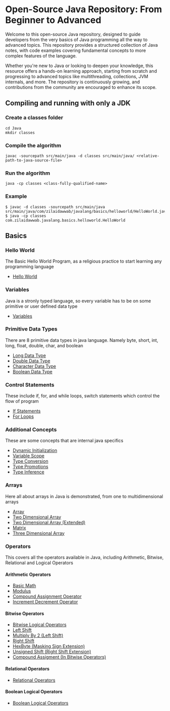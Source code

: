 # Open-Source Java Repository: From Beginner to Advanced

Welcome to this open-source Java repository, designed to guide developers from the very basics of Java programming all the way to advanced topics. This repository provides a structured collection of Java notes, with code examples covering fundamental concepts to more complex features of the language.

Whether you're new to Java or looking to deepen your knowledge, this resource offers a hands-on learning approach, starting from scratch and progressing to advanced topics like multithreading, collections, JVM internals, and more. The repository is continuously growing, and contributions from the community are encouraged to enhance its scope.

## Compiling and running with only a JDK

### Create a classes folder

```
cd Java
mkdir classes
```

### Compile the algorithm

```
javac -sourcepath src/main/java -d classes src/main/java/ <relative-path-to-java-source-file>
```

### Run the algorithm

```
java -cp classes <class-fully-qualified-name>
```

### Example

```
$ javac -d classes -sourcepath src/main/java src/main/java/com/zilaidawwab/javalang/basics/helloworld/HelloWorld.java
$ java -cp classes com.zilaidawwab.javalang.basics.helloworld.HelloWorld
```

## Basics

### Hello World
The Basic Hello World Program, as a religious practice to start learning any programming language

- [Hello World](src/main/java/com/zilaidawwab/javalang/basics/helloworld/HelloWorld.java)

### Variables
Java is a stronly typed language, so every variable has to be on some primitive or user defined data type

- [Variables](src/main/java/com/zilaidawwab/javalang/basics/variables/Variables.java)

### Primitive Data Types
There are 8 primitive data types in java language. Namely byte, short, int, long, float, double, char, and boolean

- [Long Data Type](src/main/java/com/zilaidawwab/javalang/basics/datatypes/LongDataType.java)
- [Double Data Type](src/main/java/com/zilaidawwab/javalang/basics/datatypes/DoubleDataType.java)
- [Character Data Type](src/main/java/com/zilaidawwab/javalang/basics/datatypes/CharDataType.java)
- [Boolean Data Type](src/main/java/com/zilaidawwab/javalang/basics/datatypes/BooleanDataType.java)

### Control Statements
These include if, for, and while loops, switch statements which control the flow of program

- [If Statements](src/main/java/com/zilaidawwab/javalang/basics/controlflow/IfSample.java)
- [For Loops](src/main/java/com/zilaidawwab/javalang/basics/controlflow/ForSample.java)

### Additional Concepts
These are some concepts that are internal java specifics 

- [Dynamic Initialization](src/main/java/com/zilaidawwab/javalang/basics/additionalconcepts/DynamicInitialization.java)
- [Variable Scope](src/main/java/com/zilaidawwab/javalang/basics/additionalconcepts/VariableScope.java)
- [Type Conversion](src/main/java/com/zilaidawwab/javalang/basics/additionalconcepts/TypeConversion.java)
- [Type Promotions](src/main/java/com/zilaidawwab/javalang/basics/additionalconcepts/TypePromotion.java)
- [Type Inference](src/main/java/com/zilaidawwab/javalang/basics/additionalconcepts/TypeInference.java)

### Arrays
Here all about arrays in Java is demonstrated, from one to multidimensional arrays 

- [Array](src/main/java/com/zilaidawwab/javalang/basics/arrays/Array.java)
- [Two Dimensional Array](src/main/java/com/zilaidawwab/javalang/basics/arrays/TwoDArray.java)
- [Two Dimensional Array (Extended)](src/main/java/com/zilaidawwab/javalang/basics/arrays/TwoDAgain.java)
- [Matrix](src/main/java/com/zilaidawwab/javalang/basics/arrays/Matrix.java)
- [Three Dimensional Array](src/main/java/com/zilaidawwab/javalang/basics/arrays/ThreeDArray.java)

### Operators
This covers all the operators available in Java, including Arithmetic, Bitwise, Relational and Logical Operators

#### Arithmetic Operators
- [Basic Math](src/main/java/com/zilaidawwab/javalang/basics/operators/arithmetic/BasicMath.java)
- [Modulus](src/main/java/com/zilaidawwab/javalang/basics/operators/arithmetic/Modulus.java)
- [Compound Assignment Operator](src/main/java/com/zilaidawwab/javalang/basics/operators/arithmetic/OpEquals.java)
- [Increment Decrement Operator](src/main/java/com/zilaidawwab/javalang/basics/operators/arithmetic/IncDec.java)

#### Bitwise Operators
- [Bitwise Logical Operators](src/main/java/com/zilaidawwab/javalang/basics/operators/bitwise/BitLogic.java)
- [Left Shift](src/main/java/com/zilaidawwab/javalang/basics/operators/bitwise/LeftShift.java)
- [Multiply By 2 (Left Shift)](src/main/java/com/zilaidawwab/javalang/basics/operators/bitwise/MultByTwo.java)
- [Right Shift](src/main/java/com/zilaidawwab/javalang/basics/operators/bitwise/RightShift.java)
- [HexByte (Masking Sign Extension)](src/main/java/com/zilaidawwab/javalang/basics/operators/bitwise/HexByte.java)
- [Unsigned Shift (Right Shift Extension)](src/main/java/com/zilaidawwab/javalang/basics/operators/bitwise/ByteUnShift.java)
- [Compound Assigment (In Bitwise Operators)](src/main/java/com/zilaidawwab/javalang/basics/operators/bitwise/OpBitEquals.java)

#### Relational Operators
- [Relational Operators](src/main/java/com/zilaidawwab/javalang/basics/operators/relational/RelationalOps.java)

#### Boolean Logical Operators
- [Boolean Logical Operators](src/main/java/com/zilaidawwab/javalang/basics/operators/booleanlogical/BooleanLogicalOps.java)
